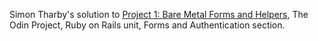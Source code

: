 Simon Tharby's solution to [Project 1: Bare Metal Forms and Helpers](https://www.theodinproject.com/courses/ruby-on-rails/lessons/forms?ref=lnav), The Odin Project, Ruby on Rails unit, Forms and Authentication section.
